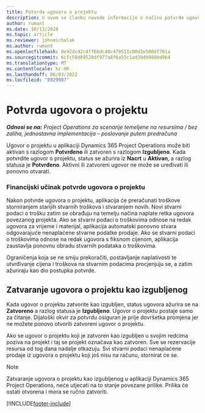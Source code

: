 ```yaml
---
title: Potvrda ugovora o projektu
description: U ovom se članku navode informacije o načinu potvrde ugovora u aplikaciji Project Operations.
author: rumant
ms.date: 10/13/2020
ms.topic: article
ms.reviewer: johnmichalak
ms.author: rumant
ms.openlocfilehash: 0e92dc42c4ff6bdc40c479511c80d3e500df781a
ms.sourcegitcommit: 6cfc50d89528df977a8f6a55c1ad39d99800d9b4
ms.translationtype: MT
ms.contentlocale: hr-HR
ms.lasthandoff: 06/03/2022
ms.locfileid: "8929987"
---
```

# <a name="confirm-a-project-contract"></a>Potvrda ugovora o projektu

_**Odnosi se na:** Project Operations za scenarije temeljene na resursima / bez zaliha, jednostavna implementacija – poslovanje putem predračuna_

Ugovor o projektu u aplikaciji Dynamics 365 Project Operations može biti aktivan s razlogom **Potvrđeno** ili zatvoren s razlogom **Izgubljeno**. Kada potvrdite ugovor o projektu, status se ažurira iz **Nacrt** u **Aktivan**, a razlog statusa je **Potvrđeno**. Aktivni ili zatvoreni ugovor ne može se uređivati ili ponovno otvarati. 

### <a name="financial-impact-of-confirming-a-project-contract"></a>Financijski učinak potvrde ugovora o projektu

Nakon potvrde ugovora o projektu, aplikacija će preračunati troškove storniranjem starijih stvarnih troškova i stvaranjem novih. Novi stvarni podaci o trošku zatim se obrađuju na temelju načina naplate retka ugovora povezanog projekta. Ako se stvarni podaci o troškovima odnose na redak ugovora za vrijeme i materijal, aplikacija automatski ponovno stvara odgovarajuće nenaplaćene stvarne podatke prodaje. Ako se stvarni podaci o troškovima odnose na redak ugovora s fiksnom cijenom, aplikacija zaustavlja ponovnu obradu stvarnih podataka o troškovima.

Ograničenja koja se ne smiju prekoračiti, postavljanje naplativosti te utvrđivanje cijena i troškova na stvarnim podacima procjenjuju se, a zatim ažuriraju kao dio postupka potvrde.

## <a name="close-a-project-contract-as-lost"></a>Zatvaranje ugovora o projektu kao izgubljenog

Kada ugovor o projektu zatvorite kao izgubljen, status ugovora ažurira se na **Zatvoreno** a razlog statusa je **Izgubljeno**. Ugovor o projektu postaje samo za čitanje. Dijaloški okvir za potvrdu osiguran je prije dovršetka promjena jer ne možete ponovo otvoriti zatvoreni ugovor o projektu.

Ako se ugovor o projektu koji je zatvoren kao izgubljen u svojim redcima poziva na projekt i taj se projekt označava kao zatvoren. Sve se rezervacije resursa od tog dana nadalje otkazuju. Svi stvarni podaci nenaplaćene prodaje iz ugovora o projektu koji još nisu na računu, stornirat će se.

> [!NOTE]
> Zatvaranje ugovora o projektu kao izgubljenog u aplikaciji Dynamics 365 Project Operations, neće utjecati na to stanje povezane prilike. Prilika će ostati otvorena i mora se ručno zatvoriti.


[!INCLUDE[footer-include](../../includes/footer-banner.md)]